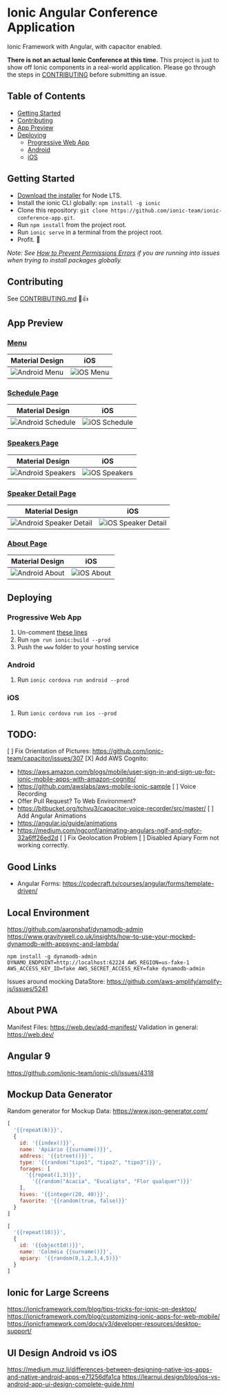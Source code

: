 # Ionic Angular Conference Application

Ionic Framework with Angular, with capacitor enabled.

**There is not an actual Ionic Conference at this time.** This project is just to show off Ionic components in a real-world application. Please go through the steps in [CONTRIBUTING](https://github.com/ionic-team/ionic-conference-app/blob/master/.github/CONTRIBUTING.md) before submitting an issue.


## Table of Contents
- [Getting Started](#getting-started)
- [Contributing](#contributing)
- [App Preview](#app-preview)
- [Deploying](#deploying)
  - [Progressive Web App](#progressive-web-app)
  - [Android](#android)
  - [iOS](#ios)


## Getting Started

* [Download the installer](https://nodejs.org/) for Node LTS.
* Install the ionic CLI globally: `npm install -g ionic`
* Clone this repository: `git clone https://github.com/ionic-team/ionic-conference-app.git`.
* Run `npm install` from the project root.
* Run `ionic serve` in a terminal from the project root.
* Profit. :tada:

_Note: See [How to Prevent Permissions Errors](https://docs.npmjs.com/getting-started/fixing-npm-permissions) if you are running into issues when trying to install packages globally._

## Contributing

See [CONTRIBUTING.md](https://github.com/ionic-team/ionic-conference-app/blob/master/.github/CONTRIBUTING.md) :tada::+1:


## App Preview

### [Menu](https://github.com/ionic-team/ionic-conference-app/blob/master/src/app/pages/menu/menu.html)

| Material Design                                          | iOS                                              |
|----------------------------------------------------------|--------------------------------------------------|
| ![Android Menu](/resources/screenshots/android-menu.png) | ![iOS Menu](/resources/screenshots/ios-menu.png) |


### [Schedule Page](https://github.com/ionic-team/ionic-conference-app/blob/master/src/app/pages/schedule/schedule.html)

| Material Design                                                  | iOS                                                      |
|------------------------------------------------------------------|----------------------------------------------------------|
| ![Android Schedule](/resources/screenshots/android-schedule.png) | ![iOS Schedule](/resources/screenshots/ios-schedule.png) |

### [Speakers Page](https://github.com/ionic-team/ionic-conference-app/blob/master/src/app/pages/speaker-list/speaker-list.html)

| Material Design                                                  | iOS                                                      |
|------------------------------------------------------------------|----------------------------------------------------------|
| ![Android Speakers](/resources/screenshots/android-speakers.png) | ![iOS Speakers](/resources/screenshots/ios-speakers.png) |

### [Speaker Detail Page](https://github.com/ionic-team/ionic-conference-app/blob/master/src/app/pages/speaker-detail/speaker-detail.html)

| Material Design                                                              | iOS                                                                  |
|------------------------------------------------------------------------------|----------------------------------------------------------------------|
| ![Android Speaker Detail](/resources/screenshots/android-speaker-detail.png) | ![iOS Speaker Detail](/resources/screenshots/ios-speaker-detail.png) |

### [About Page](https://github.com/ionic-team/ionic-conference-app/blob/master/src/app/pages/about/about.html)

| Material Design                                            | iOS                                                |
|------------------------------------------------------------|----------------------------------------------------|
| ![Android About](/resources/screenshots/android-about.png) | ![iOS About](/resources/screenshots/ios-about.png) |


## Deploying

### Progressive Web App

1. Un-comment [these lines](https://github.com/ionic-team/ionic2-app-base/blob/master/src/index.html#L21)
2. Run `npm run ionic:build --prod`
3. Push the `www` folder to your hosting service

### Android

1. Run `ionic cordova run android --prod`

### iOS

1. Run `ionic cordova run ios --prod`


## TODO:

[ ] Fix Orientation of Pictures: https://github.com/ionic-team/capacitor/issues/307
[X] Add AWS Cognito: 
  - https://aws.amazon.com/blogs/mobile/user-sign-in-and-sign-up-for-ionic-mobile-apps-with-amazon-cognito/
  - https://github.com/awslabs/aws-mobile-ionic-sample
[ ] Voice Recording
  - Offer Pull Request? To Web Environment?
  - https://bitbucket.org/tchvu3/capacitor-voice-recorder/src/master/
[ ] Add Angular Animations
  - https://angular.io/guide/animations
  - https://medium.com/ngconf/animating-angulars-ngif-and-ngfor-32a6ff26ed2d
[ ] Fix Geolocation Problem
[ ] Disabled Apiary Form not working correctly.

## Good Links

- Angular Forms: https://codecraft.tv/courses/angular/forms/template-driven/

## Local Environment

https://github.com/aaronshaf/dynamodb-admin
https://www.gravitywell.co.uk/insights/how-to-use-your-mocked-dynamodb-with-appsync-and-lambda/

```
npm install -g dynamodb-admin
DYNAMO_ENDPOINT=http://localhost:62224 AWS_REGION=us-fake-1 AWS_ACCESS_KEY_ID=fake AWS_SECRET_ACCESS_KEY=fake dynamodb-admin
```

Issues around mocking DataStore:
https://github.com/aws-amplify/amplify-js/issues/5241


## About PWA

Manifest Files: https://web.dev/add-manifest/
Validation in general: https://web.dev/

## Angular 9

https://github.com/ionic-team/ionic-cli/issues/4318


## Mockup Data Generator

Random generator for Mockup Data:
https://www.json-generator.com/

```js
[
  '{{repeat(6)}}',
  {
    id: '{{index()}}',
    name: 'Apiário {{surname()}}',
    address: '{{street()}}',
    type: '{{random("tipo1", "tipo2", "tipo3")}}',
    forages: [
      '{{repeat(1,3)}}',
	    '{{random("Acacia", "Eucalipto", "Flor qualquer")}}'      
    ],
    hives: '{{integer(20, 40)}}',
    favorite: '{{random(true, false)}}'
  }
]

[
  '{{repeat(10)}}',
  {
    id: '{{objectId()}}',
    name: 'Colméia {{surname()}}',
    apiary: '{{random(0,1,2,3,4,5)}}'
  }  
]
```

## Ionic for Large Screens

https://ionicframework.com/blog/tips-tricks-for-ionic-on-desktop/
https://ionicframework.com/blog/customizing-ionic-apps-for-web-mobile/
https://ionicframework.com/docs/v3/developer-resources/desktop-support/

## UI Design Android vs iOS

https://medium.muz.li/differences-between-designing-native-ios-apps-and-native-android-apps-e71256dfa1ca
https://learnui.design/blog/ios-vs-android-app-ui-design-complete-guide.html
